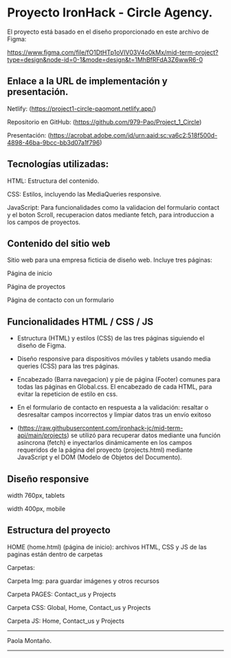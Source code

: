 # Proyecto IronHack - Circle Agency.

El proyecto está basado en el diseño proporcionado en este archivo de Figma: 

https://www.figma.com/file/fO1DtHTp1oVIV03V4o0kMx/mid-term-project?type=design&node-id=0-1&mode=design&t=1MhBfRFdA3Z6wwR6-0


## Enlace a la URL de implementación y presentación.

Netlify: (https://project1-circle-paomont.netlify.app/)

Repositorio en GitHub: (https://github.com/979-Pao/Project_1_Circle)

Presentación: (https://acrobat.adobe.com/id/urn:aaid:sc:va6c2:518f500d-4898-46ba-9bcc-bb3d07a1f796)

## Tecnologías utilizadas:

HTML: Estructura del contenido.

CSS: Estilos, incluyendo las MediaQueries responsive.

JavaScript: Para funcionalidades como la validacion del formulario contact y el boton Scroll, recuperacion datos mediante fetch, para introduccion a los campos de proyectos.

## Contenido del sitio web

Sitio web para una empresa ficticia de diseño web. Incluye tres páginas:

Página de inicio

Página de proyectos

Página de contacto con un formulario

## Funcionalidades HTML / CSS / JS

- Estructura (HTML) y estilos (CSS) de las tres páginas siguiendo el diseño de Figma.

- Diseño responsive para dispositivos móviles y tablets usando media queries (CSS) para las tres páginas.

- Encabezado (Barra navegacion) y pie de página (Footer) comunes para todas las páginas en Global.css. El encabezado de cada HTML, para evitar la repeticion de estilo en css.

- En el formulario de contacto en respuesta a la validación: resaltar o desresaltar campos incorrectos y limpiar datos tras un envío exitoso

- (https://raw.githubusercontent.com/ironhack-jc/mid-term-api/main/projects) se utilizó para recuperar datos mediante una función asíncrona (fetch) e inyectarlos dinámicamente en los campos requeridos de la página del proyecto (projects.html) mediante JavaScript y el DOM (Modelo de Objetos del Documento).

## Diseño responsive

width 760px, tablets

width 400px, mobile

## Estructura del proyecto

HOME (home.html) (página de inicio): archivos HTML, CSS y JS de las paginas están dentro de carpetas

Carpetas:

Carpeta Img: para guardar imágenes y otros recursos

Carpeta PAGES: Contact_us y Projects

Carpeta CSS: Global, Home, Contact_us y Projects

Carpeta JS: Home, Contact_us y Projects

---

Paola Montaño.

---